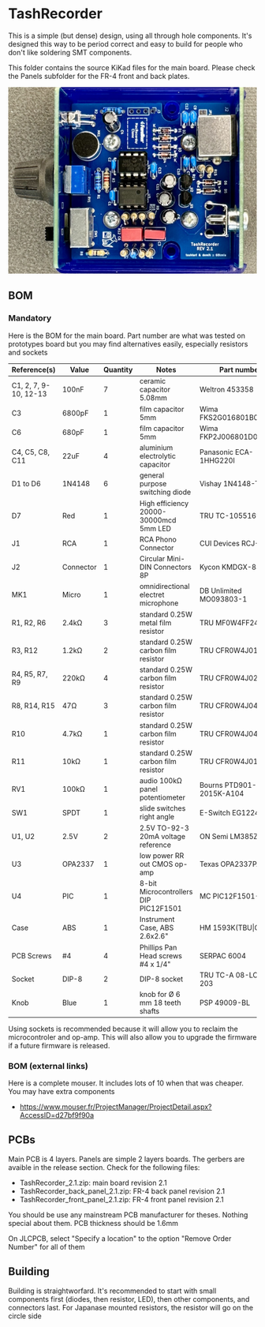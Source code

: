 # TashRecorder

This is a simple (but dense) design, using all through hole components.  It's designed this way to be period correct and easy to build for people who don't like soldering SMT components.

This folder contains the source KiKad files for the main board. Please check the Panels subfolder for the FR-4 front and back plates.

![PCB](Images/1024.jpeg)

## BOM
### Mandatory

Here is the BOM for the main board. Part number are what was tested on prototypes board but you may find alternatives easily, especially resistors and sockets

| Reference(s)          | Value      | Quantity | Notes                                  | Part number              |
|-----------------------|------------|----------|----------------------------------------|--------------------------|
| C1, 2, 7, 9-10, 12-13 | 100nF      | 7        | ceramic capacitor 5.08mm               | Weltron 453358           |
| C3                    | 6800pF     | 1        | film capacitor 5mm                     | Wima FKS2G016801B00KSSD  |
| C6                    | 680pF      | 1        | film capacitor 5mm                     | Wima FKP2J006801D00HSSD  |
| C4, C5, C8, C11       | 22uF       | 4        | aluminium electrolytic capacitor       | Panasonic ECA-1HHG220I   |
| D1 to D6              | 1N4148     | 6        | general purpose switching diode        | Vishay 1N4148-TAP        |
| D7                    | Red        | 1        | High efficiency 20000-30000mcd 5mm LED | TRU TC-10551696          |
| J1                    | RCA        | 1        | RCA Phono Connector                    | CUI Devices RCJ-013      |
| J2                    | Connector  | 1        | Circular Mini-DIN Connectors 8P        | Kycon KMDGX-8S-AS        |
| MK1                   | Micro      | 1        | omnidirectional electret microphone    | DB Unlimited MO093803-1  |
| R1, R2, R6            | 2.4kΩ      | 3        | standard 0.25W metal film resistor     | TRU MF0W4FF2401          |
| R3, R12               | 1.2kΩ      | 2        | standard 0.25W carbon film resistor    | TRU CFR0W4J0122          |
| R4, R5, R7, R9        | 220kΩ      | 4        | standard 0.25W carbon film resistor    | TRU CFR0W4J0224          |
| R8, R14, R15          | 47Ω        | 3        | standard 0.25W carbon film resistor    | TRU CFR0W4J0470          |
| R10                   | 4.7kΩ      | 1        | standard 0.25W carbon film resistor    | TRU CFR0W4J0472          |
| R11                   | 10kΩ       | 1        | standard 0.25W carbon film resistor    | TRU CFR0W4J0103          |
| RV1                   | 100kΩ      | 1        | audio 100kΩ panel potentiometer        | Bourns PTD901-2015K-A104 |
| SW1                   | SPDT       | 1        | slide switches right angle             | E-Switch EG1224          |
| U1, U2                | 2.5V       | 2        | 2.5V TO-92-3 20mA voltage reference    | ON Semi LM385Z-2.5       |
| U3                    | OPA2337    | 1        | low power RR out CMOS op-amp           | Texas OPA2337PA          |
| U4                    | PIC        | 1        | 8-bit Microcontrollers DIP PIC12F1501  | MC PIC12F1501-I/P        |
| Case                  | ABS        | 1        | Instrument Case, ABS 2.6x2.6"          | HM 1593K(TBU\|GY\|BK)    |
| PCB Screws            | #4         | 4        | Phillips Pan Head screws #4 x 1/4"     | SERPAC 6004              |
| Socket                | DIP-8      | 2        | DIP-8 socket                           | TRU TC-A 08-LC-TT-203    |
| Knob                  | Blue       | 1        | knob for Ø 6 mm 18 teeth shafts        | PSP 49009-BL             |

Using sockets is recommended because it will allow you to reclaim the microcontroler and op-amp. This will also allow you to upgrade the firmware if a future firmware is released.

### BOM (external links)
Here is a complete mouser. It includes lots of 10 when that was cheaper. You may have extra components
- https://www.mouser.fr/ProjectManager/ProjectDetail.aspx?AccessID=d27bf9f90a

## PCBs
Main PCB is 4 layers. Panels are simple 2 layers boards. The gerbers are avaible in the release section.
Check for the following files:
* TashRecorder_2.1.zip: main board revision 2.1
* TashRecorder_back_panel_2.1.zip: FR-4 back panel revision 2.1
* TashRecorder_front_panel_2.1.zip: FR-4 front panel revision 2.1

You should be use any mainstream PCB manufacturer for theses. Nothing special about them. PCB thickness should be 1.6mm

On JLCPCB, select "Specify a location" to the option "Remove Order Number" for all of them

## Building
Building is straightworfard. It's recommended to start with small components first (diodes, then resistor, LED), then other components, and connectors last.
For Japanase mounted resistors, the resistor will go on the circle side
